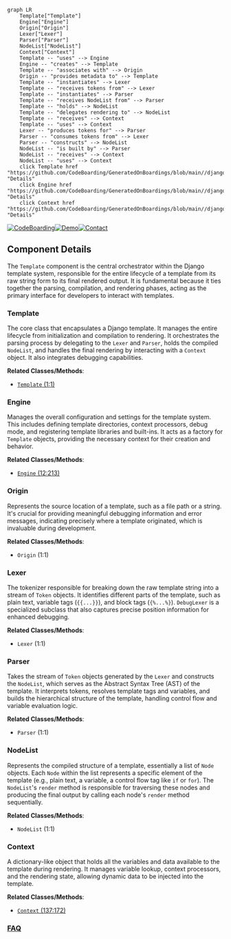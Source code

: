 ```mermaid
graph LR
    Template["Template"]
    Engine["Engine"]
    Origin["Origin"]
    Lexer["Lexer"]
    Parser["Parser"]
    NodeList["NodeList"]
    Context["Context"]
    Template -- "uses" --> Engine
    Engine -- "creates" --> Template
    Template -- "associates with" --> Origin
    Origin -- "provides metadata to" --> Template
    Template -- "instantiates" --> Lexer
    Template -- "receives tokens from" --> Lexer
    Template -- "instantiates" --> Parser
    Template -- "receives NodeList from" --> Parser
    Template -- "holds" --> NodeList
    Template -- "delegates rendering to" --> NodeList
    Template -- "receives" --> Context
    Template -- "uses" --> Context
    Lexer -- "produces tokens for" --> Parser
    Parser -- "consumes tokens from" --> Lexer
    Parser -- "constructs" --> NodeList
    NodeList -- "is built by" --> Parser
    NodeList -- "receives" --> Context
    NodeList -- "uses" --> Context
    click Template href "https://github.com/CodeBoarding/GeneratedOnBoardings/blob/main//django/Template.md" "Details"
    click Engine href "https://github.com/CodeBoarding/GeneratedOnBoardings/blob/main//django/Engine.md" "Details"
    click Context href "https://github.com/CodeBoarding/GeneratedOnBoardings/blob/main//django/Context.md" "Details"
```
[![CodeBoarding](https://img.shields.io/badge/Generated%20by-CodeBoarding-9cf?style=flat-square)](https://github.com/CodeBoarding/GeneratedOnBoardings)[![Demo](https://img.shields.io/badge/Try%20our-Demo-blue?style=flat-square)](https://www.codeboarding.org/demo)[![Contact](https://img.shields.io/badge/Contact%20us%20-%20contact@codeboarding.org-lightgrey?style=flat-square)](mailto:contact@codeboarding.org)

## Component Details

The `Template` component is the central orchestrator within the Django template system, responsible for the entire lifecycle of a template from its raw string form to its final rendered output. It is fundamental because it ties together the parsing, compilation, and rendering phases, acting as the primary interface for developers to interact with templates.

### Template
The core class that encapsulates a Django template. It manages the entire lifecycle from initialization and compilation to rendering. It orchestrates the parsing process by delegating to the `Lexer` and `Parser`, holds the compiled `NodeList`, and handles the final rendering by interacting with a `Context` object. It also integrates debugging capabilities.


**Related Classes/Methods**:

- <a href="https://github.com/django/django/blob/master/django/utils/translation/template.py#L1-L1" target="_blank" rel="noopener noreferrer">`Template` (1:1)</a>


### Engine
Manages the overall configuration and settings for the template system. This includes defining template directories, context processors, debug mode, and registering template libraries and built-ins. It acts as a factory for `Template` objects, providing the necessary context for their creation and behavior.


**Related Classes/Methods**:

- <a href="https://github.com/django/django/blob/master/django/template/engine.py#L12-L213" target="_blank" rel="noopener noreferrer">`Engine` (12:213)</a>


### Origin
Represents the source location of a template, such as a file path or a string. It's crucial for providing meaningful debugging information and error messages, indicating precisely where a template originated, which is invaluable during development.


**Related Classes/Methods**:

- `Origin` (1:1)


### Lexer
The tokenizer responsible for breaking down the raw template string into a stream of `Token` objects. It identifies different parts of the template, such as plain text, variable tags (`{{...}}`), and block tags (`{%...%}`). `DebugLexer` is a specialized subclass that also captures precise position information for enhanced debugging.


**Related Classes/Methods**:

- `Lexer` (1:1)


### Parser
Takes the stream of `Token` objects generated by the `Lexer` and constructs the `NodeList`, which serves as the Abstract Syntax Tree (AST) of the template. It interprets tokens, resolves template tags and variables, and builds the hierarchical structure of the template, handling control flow and variable evaluation logic.


**Related Classes/Methods**:

- `Parser` (1:1)


### NodeList
Represents the compiled structure of a template, essentially a list of `Node` objects. Each `Node` within the list represents a specific element of the template (e.g., plain text, a variable, a control flow tag like `if` or `for`). The `NodeList`'s `render` method is responsible for traversing these nodes and producing the final output by calling each node's `render` method sequentially.


**Related Classes/Methods**:

- `NodeList` (1:1)


### Context
A dictionary-like object that holds all the variables and data available to the template during rendering. It manages variable lookup, context processors, and the rendering state, allowing dynamic data to be injected into the template.


**Related Classes/Methods**:

- <a href="https://github.com/django/django/blob/master/django/template/context.py#L137-L172" target="_blank" rel="noopener noreferrer">`Context` (137:172)</a>




### [FAQ](https://github.com/CodeBoarding/GeneratedOnBoardings/tree/main?tab=readme-ov-file#faq)